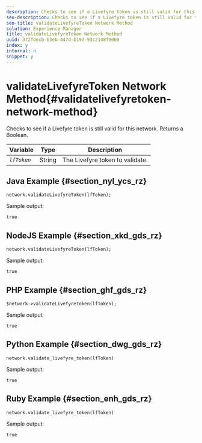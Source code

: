 ```yaml
---
description: Checks to see if a Livefyre token is still valid for this network. Returns a Boolean.
seo-description: Checks to see if a Livefyre token is still valid for this network. Returns a Boolean.
seo-title: validateLivefyreToken Network Method
solution: Experience Manager
title: validateLivefyreToken Network Method
uuid: 372fdecb-b3eb-447d-b197-93c2148f9069
index: y
internal: n
snippet: y
---
```


# validateLivefyreToken Network Method{#validatelivefyretoken-network-method}

Checks to see if a Livefyre token is still valid for this network. Returns a Boolean.

|  Variable  | Type  | Description  |
|---|---|---|
|  *`lfToken`* | String  | The Livefyre token to validate.  |

## Java Example {#section_nyl_ycs_rz}

```
network.validateLivefyreToken(lfToken); 

```

Sample output:

```
true 

```

## NodeJS Example {#section_xkd_gds_rz}

```
network.validateLivefyreToken(lfToken); 

```

Sample output:

```
true 

```

## PHP Example {#section_ghf_gds_rz}

```
$network->validateLivefyreToken(lfToken); 

```

Sample output:

```
true 

```

## Python Example {#section_dwg_gds_rz}

```
network.validate_livefyre_token(lfToken) 

```

Sample output:

```
true 

```

## Ruby Example {#section_enh_gds_rz}

```
network.validate_livefyre_token(lfToken) 

```

Sample output:

```
true 

```

